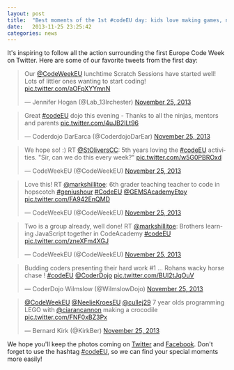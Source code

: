 ```yaml
---
layout: post
title:  "Best moments of the 1st #codeEU day: kids love making games, not just playing them"
date:   2013-11-25 23:25:42
categories: news
---
```


It's inspiring to follow all the action surrounding the first Europe Code Week on Twitter. Here are some of our favorite tweets from the first day:

<blockquote class="twitter-tweet" lang="en"><p>Our <a href="https://twitter.com/CodeWeekEU">@CodeWeekEU</a> lunchtime Scratch Sessions have started well! Lots of littler ones wanting to start coding! <a href="http://t.co/aOFpXYYmnN">pic.twitter.com/aOFpXYYmnN</a></p>&mdash; Jennifer Hogan (@Lab_13Irchester) <a href="https://twitter.com/Lab_13Irchester/statuses/405097147906813952">November 25, 2013</a></blockquote>
<script async src="//platform.twitter.com/widgets.js" charset="utf-8"></script>

<blockquote class="twitter-tweet" lang="en"><p>Great <a href="https://twitter.com/search?q=%23codeEU&amp;src=hash">#codeEU</a> dojo this evening - Thanks to all the ninjas, mentors and parents <a href="http://t.co/4uJB2ILt96">pic.twitter.com/4uJB2ILt96</a></p>&mdash; Coderdojo DarEarca (@CoderdojoDarEar) <a href="https://twitter.com/CoderdojoDarEar/statuses/405070865404289024">November 25, 2013</a></blockquote>
<script async src="//platform.twitter.com/widgets.js" charset="utf-8"></script>

<blockquote class="twitter-tweet" lang="en"><p>We hope so! :) RT <a href="https://twitter.com/StOliversCC">@StOliversCC</a>: 5th years loving the <a href="https://twitter.com/search?q=%23codeEU&amp;src=hash">#codeEU</a> activities. &quot;Sir, can we do this every week?&quot; <a href="http://t.co/w5G0PBROxd">pic.twitter.com/w5G0PBROxd</a></p>&mdash; CodeWeekEU (@CodeWeekEU) <a href="https://twitter.com/CodeWeekEU/statuses/405005577790963713">November 25, 2013</a></blockquote>
<script async src="//platform.twitter.com/widgets.js" charset="utf-8"></script>

<blockquote class="twitter-tweet" lang="en"><p>Love this! RT <a href="https://twitter.com/markshillitoe">@markshillitoe</a>: 6th grader teaching teacher to code in hopscotch <a href="https://twitter.com/search?q=%23geniushour&amp;src=hash">#geniushour</a> <a href="https://twitter.com/search?q=%23CodeEU&amp;src=hash">#CodeEU</a> <a href="https://twitter.com/GEMSAcademyEtoy">@GEMSAcademyEtoy</a> <a href="http://t.co/FA942EnQMD">pic.twitter.com/FA942EnQMD</a></p>&mdash; CodeWeekEU (@CodeWeekEU) <a href="https://twitter.com/CodeWeekEU/statuses/404947775055745025">November 25, 2013</a></blockquote>
<script async src="//platform.twitter.com/widgets.js" charset="utf-8"></script>

<blockquote class="twitter-tweet" lang="en"><p>Two is a group already, well done! RT <a href="https://twitter.com/markshillitoe">@markshillitoe</a>: Brothers learning JavaScript together in CodeAcademy <a href="https://twitter.com/search?q=%23codeEU&amp;src=hash">#codeEU</a> <a href="http://t.co/zneXFm4XGJ">pic.twitter.com/zneXFm4XGJ</a></p>&mdash; CodeWeekEU (@CodeWeekEU) <a href="https://twitter.com/CodeWeekEU/statuses/405010420165275648">November 25, 2013</a></blockquote>
<script async src="//platform.twitter.com/widgets.js" charset="utf-8"></script>

<blockquote class="twitter-tweet" lang="en"><p>Budding coders presenting their hard work #1 ... Rohans wacky horse chase ! <a href="https://twitter.com/search?q=%23codeEU&amp;src=hash">#codeEU</a> <a href="https://twitter.com/CoderDojo">@CoderDojo</a> <a href="http://t.co/BUl2tJqOuV">pic.twitter.com/BUl2tJqOuV</a></p>&mdash; CoderDojo Wilmslow (@WilmslowDojo) <a href="https://twitter.com/WilmslowDojo/statuses/405006190674849794">November 25, 2013</a></blockquote>
<script async src="//platform.twitter.com/widgets.js" charset="utf-8"></script>

<blockquote class="twitter-tweet" lang="en"><p><a href="https://twitter.com/CodeWeekEU">@CodeWeekEU</a> <a href="https://twitter.com/NeelieKroesEU">@NeelieKroesEU</a> <a href="https://twitter.com/cullej29">@cullej29</a> 7 year olds programming LEGO with <a href="https://twitter.com/ciarancannon">@ciarancannon</a> making a crocodile <a href="http://t.co/FNF0xBZ3Px">pic.twitter.com/FNF0xBZ3Px</a></p>&mdash; Bernard Kirk (@KirkBer) <a href="https://twitter.com/KirkBer/statuses/404966671711883264">November 25, 2013</a></blockquote>
<script async src="//platform.twitter.com/widgets.js" charset="utf-8"></script>

We hope you'll keep the photos coming on [Twitter](http://twitter.com/{{site.contact.twitter}}) and [Facebook](https://www.facebook.com/{{site.contact.facebook}}). Don't forget to use the hashtag [#codeEU](https://twitter.com/search?q=%23codeEU&src=typd), so we can find your special moments more easily!